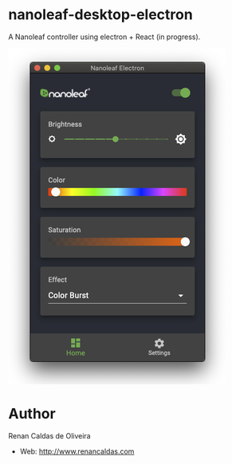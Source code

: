 # nanoleaf-desktop-electron

A Nanoleaf controller using electron + React (in progress).

![nanoleaf-desktop-electron](https://raw.githubusercontent.com/renancaldas/nanoleaf-desktop-electron/master/screen.png)

# Author
Renan Caldas de Oliveira

- Web: http://www.renancaldas.com
